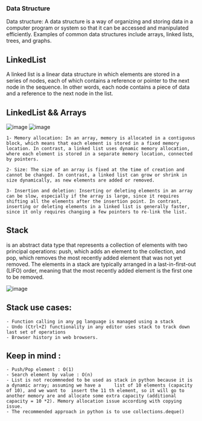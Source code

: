 ### Data Structure ###

Data structure: A data structure is a way of organizing and storing data in a computer program or system so that it can be accessed and manipulated efficiently. Examples of common data structures include arrays, linked lists, trees, and graphs.

## LinkedList
A linked list is a linear data structure in which elements are stored in a series of nodes, each of which contains a reference or pointer to the next node in the sequence. In other words, each node contains a piece of data and a reference to the next node in the list.
## LinkedList && Arrays
![image](https://user-images.githubusercontent.com/72993155/229142542-670de972-ed15-46cb-a4e1-d2cfce8c01e1.png)
![image](https://user-images.githubusercontent.com/72993155/229361221-de07cb47-bf04-4579-9129-3f8f2526098d.png)


    1- Memory allocation: In an array, memory is allocated in a contiguous block, which means that each element is stored in a fixed memory location. In contrast, a linked list uses dynamic memory allocation, where each element is stored in a separate memory location, connected by pointers.

    2- Size: The size of an array is fixed at the time of creation and cannot be changed. In contrast, a linked list can grow or shrink in size dynamically, as new elements are added or removed.

    3- Insertion and deletion: Inserting or deleting elements in an array can be slow, especially if the array is large, since it requires shifting all the elements after the insertion point. In contrast, inserting or deleting elements in a linked list is generally faster, since it only requires changing a few pointers to re-link the list.

## Stack
is an abstract data type that represents a collection of elements with two principal operations: push, which adds an element to the collection, and pop, which removes the most recently added element that was not yet removed. The elements in a stack are typically arranged in a last-in-first-out (LIFO) order, meaning that the most recently added element is the first one to be removed.

![image](https://user-images.githubusercontent.com/72993155/229360836-8fbf5bcd-1d2e-45db-a200-384c0ea00e1c.png)

## Stack use cases:
    
    - Function calling in any pg language is managed using a stack
    - Undo (Ctrl+Z) functionality in any editor uses stack to track down last set of operations
    - Browser history in web browsers.

## Keep in mind : 

    - Push/Pop element : O(1)
    - Search element by value : O(n)
    - List is not recommneded to be used as stack in python because it is a dynamic array; assuming we have a     list of 10 elements (capacity of 10), and we want to  insert the 11 th element, so it will go to another memory are and allocate some extra capacity (additional capacity = 10 *2). Memory allocation issue according with copying issue.
    - The recommended approach in python is to use collections.deque()
